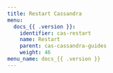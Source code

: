 ```yaml
---
title: Restart Cassandra
menu:
  docs_{{ .version }}:
    identifier: cas-restart
    name: Restart
    parent: cas-cassandra-guides
    weight: 46
menu_name: docs_{{ .version }}
---
```

